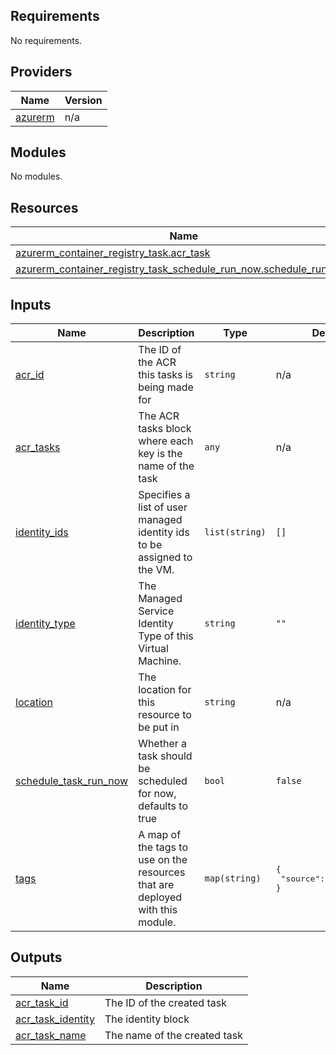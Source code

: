 ## Requirements

No requirements.

## Providers

| Name | Version |
|------|---------|
| <a name="provider_azurerm"></a> [azurerm](#provider\_azurerm) | n/a |

## Modules

No modules.

## Resources

| Name | Type |
|------|------|
| [azurerm_container_registry_task.acr_task](https://registry.terraform.io/providers/hashicorp/azurerm/latest/docs/resources/container_registry_task) | resource |
| [azurerm_container_registry_task_schedule_run_now.schedule_run_now](https://registry.terraform.io/providers/hashicorp/azurerm/latest/docs/resources/container_registry_task_schedule_run_now) | resource |

## Inputs

| Name | Description | Type | Default | Required |
|------|-------------|------|---------|:--------:|
| <a name="input_acr_id"></a> [acr\_id](#input\_acr\_id) | The ID of the ACR this tasks is being made for | `string` | n/a | yes |
| <a name="input_acr_tasks"></a> [acr\_tasks](#input\_acr\_tasks) | The ACR tasks block where each key is the name of the task | `any` | n/a | yes |
| <a name="input_identity_ids"></a> [identity\_ids](#input\_identity\_ids) | Specifies a list of user managed identity ids to be assigned to the VM. | `list(string)` | `[]` | no |
| <a name="input_identity_type"></a> [identity\_type](#input\_identity\_type) | The Managed Service Identity Type of this Virtual Machine. | `string` | `""` | no |
| <a name="input_location"></a> [location](#input\_location) | The location for this resource to be put in | `string` | n/a | yes |
| <a name="input_schedule_task_run_now"></a> [schedule\_task\_run\_now](#input\_schedule\_task\_run\_now) | Whether a task should be scheduled for now, defaults to true | `bool` | `false` | no |
| <a name="input_tags"></a> [tags](#input\_tags) | A map of the tags to use on the resources that are deployed with this module. | `map(string)` | <pre>{<br>  "source": "terraform"<br>}</pre> | no |

## Outputs

| Name | Description |
|------|-------------|
| <a name="output_acr_task_id"></a> [acr\_task\_id](#output\_acr\_task\_id) | The ID of the created task |
| <a name="output_acr_task_identity"></a> [acr\_task\_identity](#output\_acr\_task\_identity) | The identity block |
| <a name="output_acr_task_name"></a> [acr\_task\_name](#output\_acr\_task\_name) | The name of the created task |
